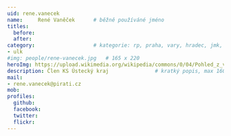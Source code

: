 ```yaml
---
uid: rene.vanecek
name:     René Vaněček  	# běžně používáné jméno
titles:
  before: 
  after:
category:                 	# kategorie: rp, praha, vary, hradec, jmk, senat
- ulk
#img: people/rene-vanecek.jpg   # 165 x 220
heroImg: https://upload.wikimedia.org/wikipedia/commons/0/04/Pohled_z_vyhl%C3%ADdky_Skály_na_Úst%C3%AD_nad_Labem%2C_05-2013.JPG
description: Člen KS Ústecký kraj            	# kratký popis, max 160 znaků
mail:
- rene.vanecek@pirati.cz
mob:						  
profiles:
  github:                 
  facebook: 		  
  twitter: 		  
  flickr:     		
---
```

